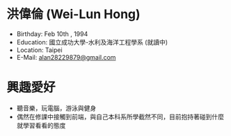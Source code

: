 ﻿# 洪偉倫 (Wei-Lun Hong)

 - Birthday: Feb 10th , 1994
 - Education: 國立成功大學-水利及海洋工程學系 (就讀中)
 - Location: Taipei
 - E-Mail: alan28229879@gmail.com

# 興趣愛好

 - 聽音樂，玩電腦，游泳與健身
 - 偶然在修課中接觸到前端，與自己本科系所學截然不同，目前抱持著碰到什麼就學習看看的態度